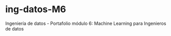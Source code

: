 # ing-datos-M6
Ingeniería de datos - Portafolio módulo 6: Machine Learning para Ingenieros de datos
